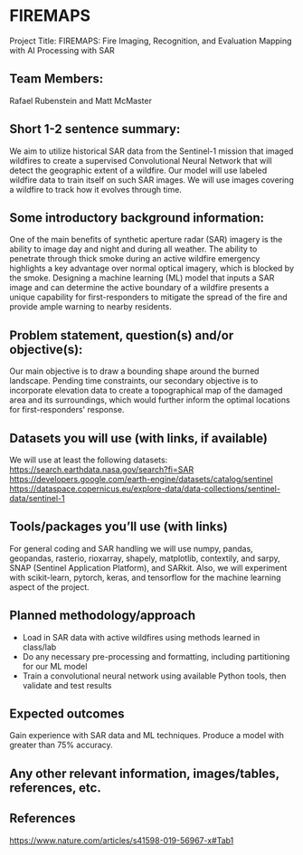 # FIREMAPS
Project Title:
FIREMAPS: Fire Imaging, Recognition, and Evaluation Mapping with AI Processing with SAR 

## Team Members:
Rafael Rubenstein and Matt McMaster

## Short 1-2 sentence summary:

We aim to utilize historical SAR data from the Sentinel-1 mission that imaged wildfires to create a supervised Convolutional Neural Network that will detect the geographic extent of a wildfire. Our model will use labeled wildfire data to train itself on such SAR images. We will use images covering a wildfire to track how it evolves through time. 

## Some introductory background information:

One of the main benefits of synthetic aperture radar (SAR) imagery is the ability to image day and night and during all weather. The ability to penetrate through thick smoke during an active wildfire emergency highlights a key advantage over normal optical imagery, which is blocked by the smoke. Designing a machine learning (ML) model that inputs a SAR image and can determine the active boundary of a wildfire presents a unique capability for first-responders to mitigate the spread of the fire and provide ample warning to nearby residents. 

## Problem statement, question(s) and/or objective(s):

Our main objective is to draw a bounding shape around the burned landscape. Pending time constraints, our secondary objective is to incorporate elevation data to create a topographical map of the damaged area and its surroundings, which would further inform the optimal locations for first-responders' response.

## Datasets you will use (with links, if available)

We will use at least the following datasets:
https://search.earthdata.nasa.gov/search?fi=SAR
https://developers.google.com/earth-engine/datasets/catalog/sentinel
https://dataspace.copernicus.eu/explore-data/data-collections/sentinel-data/sentinel-1

## Tools/packages you’ll use (with links)

For general coding and SAR handling we will use numpy, pandas, geopandas, rasterio, rioxarray, shapely, matplotlib, contextily, and sarpy, SNAP (Sentinel Application Platform)​​, and SARkit. Also, we will experiment with scikit-learn, pytorch, keras, and tensorflow for the machine learning aspect of the project.


## Planned methodology/approach

- Load in SAR data with active wildfires using methods learned in class/lab
- Do any necessary pre-processing and formatting, including partitioning for our ML model
- Train a convolutional neural network using available Python tools, then validate and test results

## Expected outcomes

Gain experience with SAR data and ML techniques. Produce a model with greater than 75% accuracy.

## Any other relevant information, images/tables, references, etc.


## References

https://www.nature.com/articles/s41598-019-56967-x#Tab1
